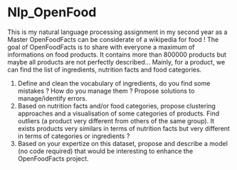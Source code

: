 # Nlp_OpenFood
This is my natural language processing assignment in my second year as a Master
OpenFoodFacts can be considerate of a wikipedia for food !
The goal of OpenFoodFacts is to share with everyone a maximum of informations on food products. It contains more than 800000 products but maybe all products are not perfectly described...
Mainly, for a product, we can find the list of ingredients, nutrition facts and food categories.
1) Define and clean the vocabulary of ingredients, do you find some mistakes ? How do you manage them ? Propose solutions to manage/identify errors.
2) Based on nutrition facts and/or food categories, propose clustering approaches and a visualisation of some categories of products. Find outliers (a product very different from others of the same group). It exists products very similars in terms of nutrition facts but very different in terms of categories or ingredients ?
3) Based on your expertize on this dataset, propose and describe a model (no code required) that would be interesting to enhance the OpenFoodFacts project.
